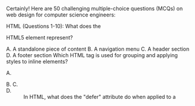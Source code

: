 
Certainly! Here are 50 challenging multiple-choice questions (MCQs) on web design for computer science engineers:

HTML (Questions 1-10):
What does the <article> HTML5 element represent?

A. A standalone piece of content
B. A navigation menu
C. A header section
D. A footer section
Which HTML tag is used for grouping and applying styles to inline elements?

A. <div>
B. <span>
C. <section>
D. <header>
In HTML, what does the "defer" attribute do when applied to a <script> tag?

A. Delays script execution until after the page has finished parsing
B. Executes the script asynchronously
C. Defers the loading of the script file
D. Doesn't affect script execution
What is the purpose of the HTML5 <time> element?

A. Displaying the current time
B. Representing a specific period in time
C. Creating a countdown timer
D. Time zone conversion
Which HTML tag is used for creating a definition list?

A. <ul>
B. <dl>
C. <ol>
D. <dt>
What does the HTML attribute "contenteditable" do?

A. Enables text selection
B. Allows the user to edit the content within the element
C. Sets the content to be hidden
D. Defines the content type
In HTML, what does the "hidden" attribute do when applied to an element?

A. Hides the element visually
B. Conceals the element from screen readers
C. Prevents the element from being rendered
D. Makes the element partially transparent
Which HTML5 element is used for embedding audio content?

A. <audio>
B. <sound>
C. <music>
D. <media>
What is the purpose of the HTML "accesskey" attribute?

A. Specifies a keyboard shortcut for an element
B. Grants access to the element's source code
C. Sets the element's access permissions
D. Assigns an ID to the element
What does the HTML "figcaption" element represent?

A. A figure's caption or legend
B. A floating image
C. A page navigation link
D. A formatted citation
CSS (Questions 11-20):
Which CSS property is used for controlling the stacking order of elements?

A. z-index
B. stack-order
C. layer-index
D. display-order
What is the purpose of the CSS pseudo-class ":nth-child(odd)"?

A. Selects all odd child elements
B. Selects the first child element
C. Targets elements with odd class names
D. Applies styles to the last child element
In CSS, what is the purpose of the "clip-path" property?

A. Clips the visible area of an element
B. Adjusts the font size of the text
C. Defines the path for a clip art image
D. Creates a transparent background
Which CSS unit is relative to the font-size of the nearest parent element with a specified font size?

A. rem
B. em
C. vw
D. px
What is the CSS pseudo-element used to select the first line of a block-level element?

A. ::first-letter
B. ::first-line
C. ::first-word
D. ::first-child
In CSS, what does the "mix-blend-mode" property control?

A. Element positioning
B. Text alignment
C. Image blending
D. Box shadow
Which CSS feature allows you to apply styles based on the user's browsing history?

A. :visited
B. :active
C. :hover
D. :history
What is the purpose of the CSS property "box-sizing: border-box"?

A. Includes padding and border in the element's total width and height
B. Excludes padding and border from the element's total width and height
C. Adds a border around the box
D. Adjusts the box model for flex containers
What is the CSS property used for creating a gradient background?

A. background-color
B. background-image
C. background-gradient
D. gradient
Which CSS selector targets elements that are the direct children of another element?

A. >
B. +
C. ~
D. ^
